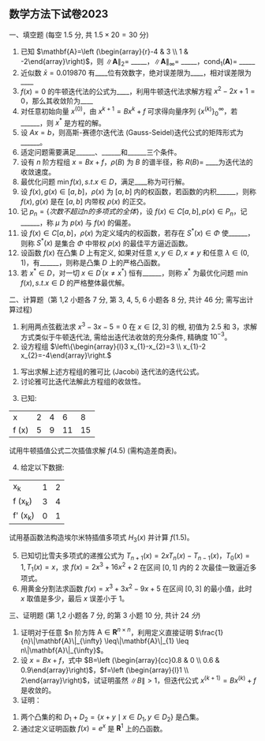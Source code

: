 ## 数学方法下试卷2023

一、填空题 (每空 $1.5$ 分, 共 $1.5 \times 20=30$ 分)

1. 已知 $\mathbf{A}=\left (\begin{array}{r}-4 & 3 \\ 1 & -2\end{array}\right)$，则 $\|\mathbf{A}\|_{2}=$ \_\_\_\_\_，$\|\mathbf{A}\|_{\infty}=$ \_\_\_\_\_，$\operatorname{cond}_{1}(\mathbf{A})=$ \_\_\_\_\_ 
2. 近似数 $\bar{x}=0.019870$ 有\_\_\_\_位有效数字，绝对误差限为\_\_\_\_，相对误差限为\_\_\_\_
3. $f (x)=0$ 的牛顿迭代法的公式为\_\_\_\_，利用牛顿迭代法求解方程 $x^{2}-2 x+1=0$，那么其收敛阶为\_\_\_\_
4. 对任意初始向量 $x^{(0)}$，由 $x^{k+1}=B x^{k}+f$ 可求得向量序列 $\left\{x^{(k)}\right\}_{0}^{\infty}$，若\_\_\_\_\_\_，则 $x^{*}$ 是方程的解。
5. 设 $A x=b$，则高斯-赛德尔迭代法 (Gauss-Seidel)迭代公式的矩阵形式为\_\_\_\_\_\_。
6. 适定问题需要满足\_\_\_\_\_\_、\_\_\_\_\_\_和\_\_\_\_\_\_三个条件。
7. 设有 $n$ 阶方程组 $x=B x+f$，$\rho (B)$ 为 $B$ 的谱半径，称 $R (B)=$ \_\_\_\_为迭代法的收敛速度。
8. 最优化问题 $\min f (x) , s.t.  x \in D$，满足\_\_\_\_称为可行解。
9. 设 $f (x), g (x) \in[a, b]$，$\rho (x)$ 为 $[a, b]$ 内的权函数，若函数的内积\_\_\_\_\_\_，则称 $f (x), g (x)$ 是在 $[a, b]$ 内带权 $\rho (x)$ 的正交。
10. 记 $p_{n}=\{  次数不超过  n  的多项式的全体  \}$，设 $f (x) \in C[a, b], p (x) \in P_{n}$，记\_\_\_\_\_\_，称 $\mu$ 为 $p (x)$ 与 $f (x)$ 的偏差。
11. 设 $f (x) \in C[a, b]$，$\rho (x)$ 为定义域内的权函数，若存在 $S^{*}(x) \in \Phi$ 使\_\_\_\_\_\_，则称 $S^{*}(x)$ 是集合 $\Phi$ 中带权 $\rho (x)$ 的最佳平方逼近函数。
12. 设函数 $f (x)$ 在凸集 $D$ 上有定义, 如果对任意 $x, y \in D, x \neq y$ 和任意 $\lambda \in (0,1)$，有\_\_\_\_\_\_，则称是凸集 $D$ 上的严格凸函数。
13. 若 $x^{*} \in D$，对一切 $x \in D^{\prime}\left (x \neq x^{*}\right)$ 恒有\_\_\_\_\_\_，则称 $x^{*}$ 为最优化问题 $\min f (x) , s.t.  x \in D$ 的严格整体最优解。

二、计算题（第 1,2 小题各 $7$ 分, 第 3, 4, 5, 6 小题各 $8$ 分, 共计 $46$ 分; 需写出计算过程)

1. 利用两点弦截法求 $x^{3}-3 x-5=0$ 在 $x \in[2,3]$ 的根, 初值为 $2.5$ 和 $3$，求解方式类似于牛顿迭代法, 需给出迭代法收敛的充分条件, 精确度 $10^{-3}$。
2. 设方程组 $\left\{\begin{array}{l}3 x_{1}-x_{2}=3 \\ x_{1}-2 x_{2}=-4\end{array}\right.$ 
1) 写出求解上述方程组的雅可比 (Jacobi) 迭代法的迭代公式。
2) 讨论雅可比迭代法解此方程组的收敛性。
3. 已知:

<style>
  table {
    border-collapse: collapse;
    border: 2 px solid black;
  }
  th, td {
    border: 1 px solid black;
    padding: 8 px;
    text-align: left;
  }
</style>
<table style="width: 600px;">
  <tr>
    <td>x</td>
    <td>2</td>
    <td>4</td>
    <td>6</td>
    <td>8</td>
  </tr>
  <tr>
    <td>f (x)</td>
    <td>5</td>
    <td>9</td>
    <td>11</td>
    <td>15</td>
  </tr>
</table>

试用牛顿插值公式二次插值求解 $f (4.5)$ (需构造差商表)。

4. 给定以下数据:

<style>
  table {
    border-collapse: collapse;
    border: 2 px solid black;
  }
  th, td {
    border: 1 px solid black;
    padding: 8 px;
    text-align: left;
  }
</style>

<table style="width: 600px;">
  <tr>
    <td>x<sub>k</sub></td>
    <td>1</td>
    <td>2</td>
  </tr>
  <tr>
    <td>f (x<sub>k</sub>)</td>
    <td>3</td>
    <td>4</td>
  </tr>
  <tr>
    <td>f' (x<sub>k</sub>)</td>
    <td>0</td>
    <td>1</td>
  </tr>
</table>

试用基函数法构造埃尔米特插值多项式 $H_{3}(x)$ 并计算 $f (1.5)$。

5. 已知切比雪夫多项式的递推公式为 $T_{n+1}(x)=2 x T_{n}(x)-T_{n-1}(x)$，$T_{0}(x)=1, T_{1}(x)=x$，求 $f (x)=2 x^{3}+16 x^{2}+2$ 在区间 $[0,1]$ 内的 $2$ 次最佳一致逼近多项式。
6. 用黄金分割法求函数 $f (x)=x^{3}+3 x^{2}-9 x+5$ 在区间 $[0,3]$ 的最小值，此时 $x$ 取值是多少，最后 $x$ 误差小于 $1$。

三、证明题 (第 1,2 小题各 $7$ 分, 的第 3 小题 $10$ 分, 共计 24 $分$)
1. 证明对于任意 $n  阶方阵 $\mathrm{A} \in \mathbf{R}^{n \times n}$，利用定义直接证明 $\frac{1}{n}\|\mathbf{A}\|_{\infty} \leq\|\mathbf{A}\|_{1} \leq n\|\mathbf{A}\|_{\infty}$。
2. 设 $x=B x+f$，式中 $B=\left (\begin{array}{cc}0.8 & 0 \\ 0.6 & 0.9\end{array}\right)$，$f=\left (\begin{array}{l}1 \\ 2\end{array}\right)$，试证明虽然 $\|B\|>1$，但迭代公式 $x^{(k+1)}=B x^{(k)}+f$ 是收敛的。
3. 证明：
1) 两个凸集的和 $D_{1}+D_{2}=\left\{x+y \mid x \in D_{1}, y \in D_{2}\right\}$ 是凸集。
2) 通过定义证明函数 $f (x)=e^{x}$ 是 $\mathbf{R}^{1}$ 上的凸函数。